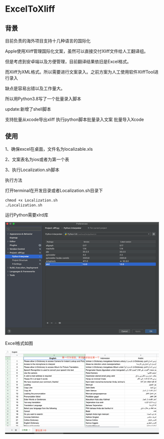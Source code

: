 # ExcelToXliff

## 背景
    
目前负责的海外项目支持十几种语言的国际化

Apple使用Xliff管理国际化文案，虽然可以直接交付Xliff文件给人工翻译组。

但是考虑到安卓端以及方便管理，目前翻译结果依旧是Excel格式。

而Xliff为XML格式。所以需要进行文案录入。之前方案为人工使用软件XliffTool进行录入

缺点是容易出错以及工作量大。
    
所以用Python3.8写了一个批量录入脚本

update:新增了shell脚本

支持批量从xcode导出xliff
执行python脚本批量录入文案
批量导入Xcode

## 使用

1、确保excel在桌面，文件名为localizable.xls

2、文案表名为ios或者为第一个表

3、执行Localization.sh脚本

执行方法

打开terminal在开发目录或者Localization.sh目录下

```
chmod +x Localization.sh
./Localization.sh
```



运行Python需要xlrd库

![image](1.png)

Excel格式如图

![image](2.png)

